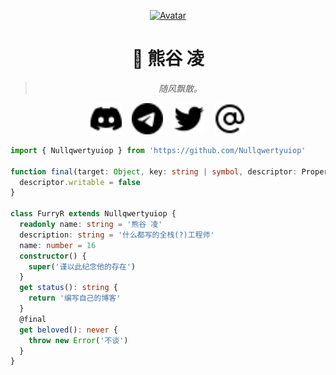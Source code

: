 <div align="center">

[![Avatar](https://avatars.githubusercontent.com/u/55276797?v=4)](https://github.com/FurryR)

# 🐺 熊谷 凌

> _随风飘散。_

</div>

<div align="center">

[<img src="./res/icons/discord.svg" alt="Discord" width="50" />](https://discord.com/users/im_furryr)&nbsp;&nbsp;&nbsp;&nbsp;[<img src="./res/icons/telegram.svg" alt="Telegram" width="50" />](https://t.me/DevRinOwO)&nbsp;&nbsp;&nbsp;&nbsp;[<img src="./res/icons/twitter.svg" alt="X (formerly Twitter)" width="50" />](https://x.com/im_furryr)&nbsp;&nbsp;&nbsp;&nbsp;[<img src="./res/icons/mention.svg" alt="Email" width="50" />](mailto:awathefox@gmail.com)

</div>

```typescript
import { Nullqwertyuiop } from 'https://github.com/Nullqwertyuiop'

function final(target: Object, key: string | symbol, descriptor: PropertyDescriptor) {
  descriptor.writable = false
}

class FurryR extends Nullqwertyuiop {
  readonly name: string = '熊谷 凌'
  description: string = '什么都写的全栈(?)工程师'
  name: number = 16
  constructor() {
    super('谨以此纪念他的存在')
  }
  get status(): string {
    return '编写自己的博客'
  }
  @final
  get beloved(): never {
    throw new Error('不谈')
  }
}
```
